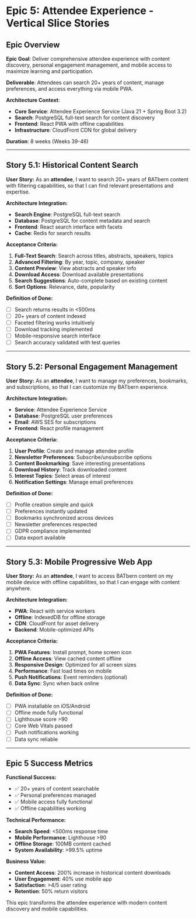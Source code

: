 # Epic 5: Attendee Experience - Vertical Slice Stories

## Epic Overview

**Epic Goal**: Deliver comprehensive attendee experience with content discovery, personal engagement management, and mobile access to maximize learning and participation.

**Deliverable**: Attendees can search 20+ years of content, manage preferences, and access everything via mobile PWA.

**Architecture Context**:
- **Core Service**: Attendee Experience Service (Java 21 + Spring Boot 3.2)
- **Search**: PostgreSQL full-text search for content discovery
- **Frontend**: React PWA with offline capabilities
- **Infrastructure**: CloudFront CDN for global delivery

**Duration**: 8 weeks (Weeks 39-46)

---

## Story 5.1: Historical Content Search

**User Story:**
As an **attendee**, I want to search 20+ years of BATbern content with filtering capabilities, so that I can find relevant presentations and expertise.

**Architecture Integration:**
- **Search Engine**: PostgreSQL full-text search
- **Database**: PostgreSQL for content metadata and search
- **Frontend**: React search interface with facets
- **Cache**: Redis for search results

**Acceptance Criteria:**
1. **Full-Text Search**: Search across titles, abstracts, speakers, topics
2. **Advanced Filtering**: By year, topic, company, speaker
3. **Content Preview**: View abstracts and speaker info
4. **Download Access**: Download available presentations
5. **Search Suggestions**: Auto-complete based on existing content
6. **Sort Options**: Relevance, date, popularity

**Definition of Done:**
- [ ] Search returns results in <500ms
- [ ] 20+ years of content indexed
- [ ] Faceted filtering works intuitively
- [ ] Download tracking implemented
- [ ] Mobile-responsive search interface
- [ ] Search accuracy validated with test queries

---

## Story 5.2: Personal Engagement Management

**User Story:**
As an **attendee**, I want to manage my preferences, bookmarks, and subscriptions, so that I can customize my BATbern experience.

**Architecture Integration:**
- **Service**: Attendee Experience Service
- **Database**: PostgreSQL user preferences
- **Email**: AWS SES for subscriptions
- **Frontend**: React profile management

**Acceptance Criteria:**
1. **User Profile**: Create and manage attendee profile
2. **Newsletter Preferences**: Subscribe/unsubscribe options
3. **Content Bookmarking**: Save interesting presentations
4. **Download History**: Track downloaded content
5. **Interest Topics**: Select areas of interest
6. **Notification Settings**: Manage email preferences

**Definition of Done:**
- [ ] Profile creation simple and quick
- [ ] Preferences instantly updated
- [ ] Bookmarks synchronized across devices
- [ ] Newsletter preferences respected
- [ ] GDPR compliance implemented
- [ ] Data export available

---

## Story 5.3: Mobile Progressive Web App

**User Story:**
As an **attendee**, I want to access BATbern content on my mobile device with offline capabilities, so that I can engage with content anywhere.

**Architecture Integration:**
- **PWA**: React with service workers
- **Offline**: IndexedDB for offline storage
- **CDN**: CloudFront for asset delivery
- **Backend**: Mobile-optimized APIs

**Acceptance Criteria:**
1. **PWA Features**: Install prompt, home screen icon
2. **Offline Access**: View cached content offline
3. **Responsive Design**: Optimized for all screen sizes
4. **Performance**: Fast load times on mobile
5. **Push Notifications**: Event reminders (optional)
6. **Data Sync**: Sync when back online

**Definition of Done:**
- [ ] PWA installable on iOS/Android
- [ ] Offline mode fully functional
- [ ] Lighthouse score >90
- [ ] Core Web Vitals passed
- [ ] Push notifications working
- [ ] Data sync reliable

---

## Epic 5 Success Metrics

**Functional Success:**
- ✅ 20+ years of content searchable
- ✅ Personal preferences managed
- ✅ Mobile access fully functional
- ✅ Offline capabilities working

**Technical Performance:**
- **Search Speed**: <500ms response time
- **Mobile Performance**: Lighthouse >90
- **Offline Storage**: 100MB content cached
- **System Availability**: >99.5% uptime

**Business Value:**
- **Content Access**: 200% increase in historical content downloads
- **User Engagement**: 40% use mobile app
- **Satisfaction**: >4/5 user rating
- **Retention**: 50% return visitors

This epic transforms the attendee experience with modern content discovery and mobile capabilities.